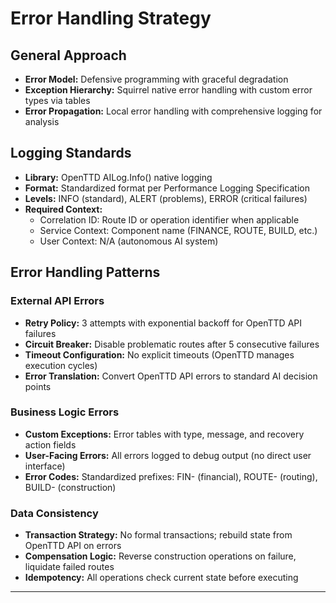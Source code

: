 # Error Handling Strategy

## General Approach
- **Error Model:** Defensive programming with graceful degradation
- **Exception Hierarchy:** Squirrel native error handling with custom error types via tables
- **Error Propagation:** Local error handling with comprehensive logging for analysis

## Logging Standards
- **Library:** OpenTTD AILog.Info() native logging
- **Format:** Standardized format per Performance Logging Specification
- **Levels:** INFO (standard), ALERT (problems), ERROR (critical failures)
- **Required Context:**
  - Correlation ID: Route ID or operation identifier when applicable
  - Service Context: Component name (FINANCE, ROUTE, BUILD, etc.)
  - User Context: N/A (autonomous AI system)

## Error Handling Patterns

### External API Errors
- **Retry Policy:** 3 attempts with exponential backoff for OpenTTD API failures
- **Circuit Breaker:** Disable problematic routes after 5 consecutive failures
- **Timeout Configuration:** No explicit timeouts (OpenTTD manages execution cycles)
- **Error Translation:** Convert OpenTTD API errors to standard AI decision points

### Business Logic Errors
- **Custom Exceptions:** Error tables with type, message, and recovery action fields
- **User-Facing Errors:** All errors logged to debug output (no direct user interface)
- **Error Codes:** Standardized prefixes: FIN- (financial), ROUTE- (routing), BUILD- (construction)

### Data Consistency
- **Transaction Strategy:** No formal transactions; rebuild state from OpenTTD API on errors
- **Compensation Logic:** Reverse construction operations on failure, liquidate failed routes
- **Idempotency:** All operations check current state before executing

---

